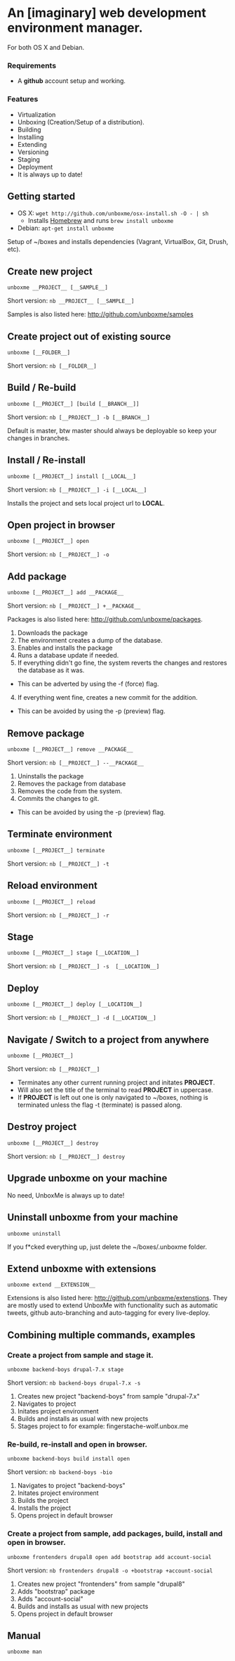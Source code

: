 # An [imaginary] web development environment manager.

For both OS X and Debian.

### Requirements
* A __github__ account setup and working.

### Features
* Virtualization
* Unboxing (Creation/Setup of a distribution).
* Building
* Installing
* Extending
* Versioning
* Staging
* Deployment
* It is always up to date!

## Getting started

* OS X: `wget http://github.com/unboxme/osx-install.sh -O - | sh`
  * Installs [Homebrew](http://mxcl.github.com/homebrew/) and runs `brew install unboxme`
* Debian: `apt-get install unboxme`

Setup of ~/boxes and installs dependencies (Vagrant, VirtualBox, Git, Drush, etc).

## Create new project

    unboxme __PROJECT__ [__SAMPLE__]

Short version: `nb __PROJECT__ [__SAMPLE__]`

Samples is also listed here: http://github.com/unboxme/samples

## Create project out of existing source

    unboxme [__FOLDER__]

Short version: `nb [__FOLDER__]`

## Build / Re-build

    unboxme [__PROJECT__] [build [__BRANCH__]]

Short version: `nb [__PROJECT__] -b [__BRANCH__]`

Default is master, btw master should always be deployable so keep your changes in branches.

## Install / Re-install

    unboxme [__PROJECT__] install [__LOCAL__]

Short version: `nb [__PROJECT__] -i [__LOCAL__]`

Installs the project and sets local project url to __LOCAL__.

## Open project in browser

    unboxme [__PROJECT__] open

Short version: `nb [__PROJECT__] -o`

## Add package

    unboxme [__PROJECT__] add __PACKAGE__

Short version: `nb [__PROJECT__] +__PACKAGE__`

Packages is also listed here: http://github.com/unboxme/packages.

1. Downloads the package
2. The environment creates a dump of the database.
2. Enables and installs the package
3. Runs a database update if needed.
3. If everything didn't go fine, the system reverts the changes and restores the database as it was.
  * This can be adverted by using the -f (force) flag.
4. If everything went fine, creates a new commit for the addition.
  * This can be avoided by using the -p (preview) flag.

## Remove package

    unboxme [__PROJECT__] remove __PACKAGE__

Short version: `nb [__PROJECT__] --__PACKAGE__`

1. Uninstalls the package
2. Removes the package from database
3. Removes the code from the system.
4. Commits the changes to git.
  * This can be avoided by using the -p (preview) flag.

## Terminate environment

    unboxme [__PROJECT__] terminate
    
Short version: `nb [__PROJECT__] -t`

## Reload environment

    unboxme [__PROJECT__] reload
    
Short version: `nb [__PROJECT__] -r`

## Stage

    unboxme [__PROJECT__] stage [__LOCATION__]

Short version: `nb [__PROJECT__] -s  [__LOCATION__]`

## Deploy

    unboxme [__PROJECT__] deploy [__LOCATION__]

Short version: `nb [__PROJECT__] -d [__LOCATION__]`

## Navigate / Switch to a project from anywhere

    unboxme [__PROJECT__]

Short version: `nb [__PROJECT__]`

* Terminates any other current running project and initates __PROJECT__.
* Will also set the title of the terminal to read __PROJECT__ in uppercase. 
* If __PROJECT__ is left out one is only navigated to ~/boxes, nothing is 
terminated unless the flag -t (terminate) is passed along. 

## Destroy project

    unboxme [__PROJECT__] destroy

Short version: `nb [__PROJECT__] destroy`

## Upgrade unboxme on your machine

No need, UnboxMe is always up to date!

## Uninstall unboxme from your machine

    unboxme uninstall

If you f*cked everything up, just delete the ~/boxes/.unboxme folder.

## Extend unboxme with extensions

    unboxme extend __EXTENSION__

Extensions is also listed here: http://github.com/unboxme/extenstions.
They are mostly used to extend UnboxMe with functionality such as automatic tweets, 
github auto-branching and auto-tagging for every live-deploy.

## Combining multiple commands, examples

### Create a project from sample and stage it.

    unboxme backend-boys drupal-7.x stage

Short version: `nb backend-boys drupal-7.x -s`

1. Creates new project "backend-boys" from sample "drupal-7.x"
2. Navigates to project
3. Initates project environment
2. Builds and installs as usual with new projects
3. Stages project to for example: fingerstache-wolf.unbox.me

### Re-build, re-install and open in browser.

    unboxme backend-boys build install open

Short version: `nb backend-boys -bio`

1. Navigates to project "backend-boys"
2. Initates project environment
2. Builds the project
3. Installs the project
4. Opens project in default browser

### Create a project from sample, add packages, build, install and open in browser.

    unboxme frontenders drupal8 open add bootstrap add account-social

Short version: `nb frontenders drupal8 -o +bootstrap +account-social`

1. Creates new project "frontenders" from sample "drupal8"
2. Adds "bootstrap" package
3. Adds "account-social"
4. Builds and installs as usual with new projects
5. Opens project in default browser


## Manual

    unboxme man
